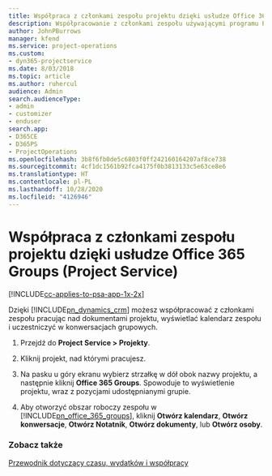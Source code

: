 ```yaml
---
title: Współpraca z członkami zespołu projektu dzięki usłudze Office 365 Groups
description: Współpracowanie z członkami zespołu używającymi programu Project Service dzięki usłudze Office 365 Groups
author: JohnPBurrows
manager: kfend
ms.service: project-operations
ms.custom:
- dyn365-projectservice
ms.date: 8/03/2018
ms.topic: article
ms.author: ruhercul
audience: Admin
search.audienceType:
- admin
- customizer
- enduser
search.app:
- D365CE
- D365PS
- ProjectOperations
ms.openlocfilehash: 3b8f6fb0de5c6803f0ff242160164207af8ce738
ms.sourcegitcommit: 4cf1dc1561b92fca4175f0b3813133c5e63ce8e6
ms.translationtype: HT
ms.contentlocale: pl-PL
ms.lasthandoff: 10/28/2020
ms.locfileid: "4126946"
---
```

# <a name="collaborate-with-your-project-team-members-with-office-365-groups-project-service"></a>Współpraca z członkami zespołu projektu dzięki usłudze Office 365 Groups (Project Service)

[!INCLUDE[cc-applies-to-psa-app-1x-2x](../includes/cc-applies-to-psa-app-1x-2x.md)]

Dzięki [!INCLUDE[pn_dynamics_crm](../includes/pn-dynamics-crm.md)] możesz współpracować z członkami zespołu pracując nad dokumentami projektu, wyświetlać kalendarz zespołu i uczestniczyć w konwersacjach grupowych.  
  
1. Przejdź do **Project Service > Projekty**.  
  
2. Kliknij projekt, nad którymi pracujesz.  
  
3. Na pasku u góry ekranu wybierz strzałkę w dół obok nazwy projektu, a następnie kliknij **Office 365 Groups**. Spowoduje to wyświetlenie projektu, wraz z pozycjami udostępnianymi grupie.  
  
4. Aby otworzyć obszar roboczy zespołu w [!INCLUDE[pn_office_365_groups](../includes/pn-office-365-groups.md)], kliknij **Otwórz kalendarz**, **Otwórz konwersacje**, **Otwórz Notatnik**, **Otwórz dokumenty**, lub **Otwórz osoby**.  
  
### <a name="see-also"></a>Zobacz także  
 [Przewodnik dotyczący czasu, wydatków i współpracy](../psa/time-expense-collaboration-guide.md)
